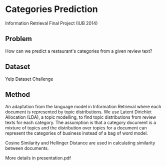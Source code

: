 # Categories Prediction
Information Retrieval Final Project (IUB 2014)

## Problem
How can we predict a restaurant's categories from a given review text?

## Dataset
Yelp Dataset Challenge

## Method
An adaptation from the language model in Information Retrieval where each document is represented by topic distributions.
We use Latent Dirichlet Allocation (LDA), a topic modelling, to find topic distributions from review texts for each category.
The assumption is that a category document is a mixture of topics and the distribution over topics for a document can represent the categories of business instead of a bag of word model.

Cosine Similarity and Hellinger Distance are used in calculating similarity between documents.

More details in presentation.pdf



